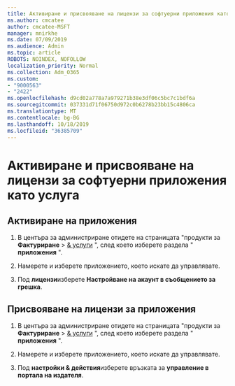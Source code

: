```yaml
---
title: Активиране и присвояване на лицензи за софтуерни приложения като услуга
ms.author: cmcatee
author: cmcatee-MSFT
manager: mnirkhe
ms.date: 07/09/2019
ms.audience: Admin
ms.topic: article
ROBOTS: NOINDEX, NOFOLLOW
localization_priority: Normal
ms.collection: Adm_O365
ms.custom:
- "9000563"
- "2422"
ms.openlocfilehash: d9cd02a778a7a979271b38e3df06c5bc7c1bdf6a
ms.sourcegitcommit: 037331d71f06750d972c0b6278b23bb15c4806ca
ms.translationtype: MT
ms.contentlocale: bg-BG
ms.lasthandoff: 10/18/2019
ms.locfileid: "36385709"
---
```

# <a name="activate-and-assign-software-as-a-service-app-licenses"></a>Активиране и присвояване на лицензи за софтуерни приложения като услуга 

## <a name="to-activate-apps"></a>Активиране на приложения

1. В центъра за администриране отидете на страницата "продукти за **Фактуриране** > [& услуги](https://go.microsoft.com/fwlink/p/?linkid=842054) ", след което изберете раздела " **приложения** ".

2. Намерете и изберете приложението, което искате да управлявате.

3. Под **лицензи**изберете **Настройване на акаунт в съобщението за грешка**.  

## <a name="to-assign-app-licenses"></a>Присвояване на лицензи за приложения

1. В центъра за администриране отидете на страницата "продукти за **Фактуриране** > [& услуги](https://go.microsoft.com/fwlink/p/?linkid=842054) ", след което изберете раздела " **приложения** ".

2. Намерете и изберете приложението, което искате да управлявате.  

3. Под **настройки & действия**изберете връзката за **управление в портала на издателя**.